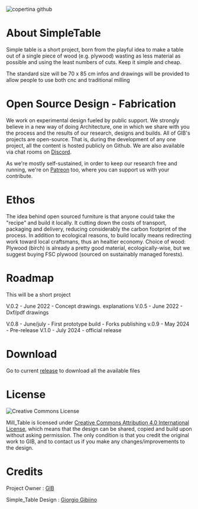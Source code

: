 
![copertina github](https://user-images.githubusercontent.com/97519980/174162614-eb5cc72e-3cb2-4555-aad5-ec4be3b0f21e.jpg)



# About SimpleTable
Simple table is a short project, born from the playful idea to make a table out of a single piece of wood (e.g. plywood) wasting as less material as possible and using the least numbers of cuts. Keep it simple and cheap.

The standard size will be 70 x 85 cm 
infos and drawings will be provided to allow people to use both cnc and traditional milling



# Open Source Design - Fabrication 
We work on experimental design fueled by public support.
We strongly believe in a new way of doing Architecture, one in which we share with you the process and the results of our research, designs and builds.
All of GIB's projects are open-source. That is, during the development of any one project, all the content is hosted publicly on Github. We are also available via chat rooms on [Discord](https://discord.gg/3Qf9EzJqV9).

As we're mostly self-sustained, in order to keep our research free and running, we're on [Patreon](https://www.patreon.com/StudioGIB) too, where you can support us with your contribute.

# Ethos
The idea behind open sourced furniture is that anyone could take the "recipe" and build it locally.
It cutting down the costs of transport, packaging and delivery, reducing considerably the carbon footprint of the process.
In addition to ecological reasons, to build locally means redirecting work toward local craftsmans, thus an healtier economy.
Choice of wood:
Plywood (birch) is already a pretty good material, ecologically-wise, but we suggest buying FSC plywood (sourced on sustainably managed forests).


# Roadmap
This will be a short project 

V.0.2 - June 2022 - Concept drawings. explanations 
V.0.5 - June 2022 - Dxf/pdf drawings 

V.0.8 - June/july - First prototype build - Forks publishing
v.0.9 - May 2024 - Pre-release
V.1.0 - July 2024 - official release

# Download 
Go to current [release](https://github.com/StudioGIB/SimpleTable/releases/tag/0.9) to download all the available files

# License
![Creative Commons License](https://i.creativecommons.org/l/by/4.0/88x31.png)

Mill_Table is licensed under [Creative Commons Attribution 4.0 International License](https://creativecommons.org/licenses/by/4.0/), which means that the design can be shared, copied and build upon without asking permission. The only condition is that you credit the original work to GIB, and to contact us if you make any changes/improvements to the design.

# Credits

Project Owner : [GIB](http://studiogib.com/)

Simple_Table Design : [Giorgio Gibiino](https://www.instagram.com/jj_nelson/)
